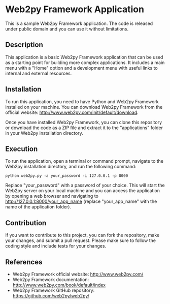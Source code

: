 # Web2py Framework Application

This is a sample Web2py Framework application. The code is released under public domain and you can use it without limitations.

## Description

This application is a basic Web2py Framework application that can be used as a starting point for building more complex applications. It includes a main menu with a "Home" option and a development menu with useful links to internal and external resources.

## Installation

To run this application, you need to have Python and Web2py Framework installed on your machine. You can download Web2py Framework from the official website: http://www.web2py.com/init/default/download.

Once you have installed Web2py Framework, you can clone this repository or download the code as a ZIP file and extract it to the "applications" folder in your Web2py installation directory.

## Execution

To run the application, open a terminal or command prompt, navigate to the Web2py installation directory, and run the following command:

```
python web2py.py -a your_password -i 127.0.0.1 -p 8000
```

Replace "your_password" with a password of your choice. This will start the Web2py server on your local machine and you can access the application by opening a web browser and navigating to http://127.0.0.1:8000/your_app_name (replace "your_app_name" with the name of the application folder).

## Contribution

If you want to contribute to this project, you can fork the repository, make your changes, and submit a pull request. Please make sure to follow the coding style and include tests for your changes.

## References

- Web2py Framework official website: http://www.web2py.com/
- Web2py Framework documentation: http://www.web2py.com/book/default/index
- Web2py Framework GitHub repository: https://github.com/web2py/web2py/
